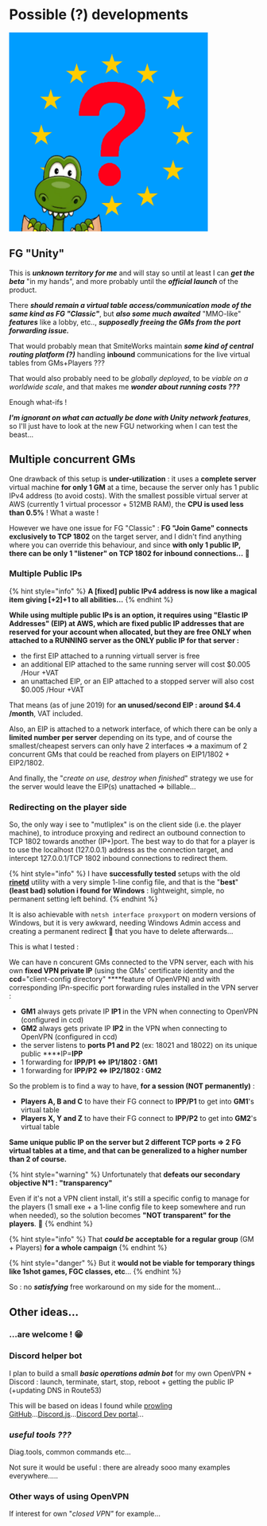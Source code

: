 # Possible \(?\) developments

![](../.gitbook/assets/teameutest.png)

## FG "Unity"

This is _**unknown territory for me**_ and will stay so until at least I can _**get the beta**_ "in my hands", and more probably until the _**official launch**_ of the product.

There _**should remain a virtual table access/communication mode of the same kind as FG "Classic"**_,  but _**also some much awaited**_ "MMO-like" _**features**_ like a lobby, etc.., _**supposedly freeing the GMs from the port forwarding issue.**_

That would probably mean that SmiteWorks maintain _**some kind of central routing platform \(?\)**_ handling **inbound** communications for the live virtual tables from GMs+Players ???

That would also probably need to be _globally deployed_, to be _viable on a worldwide scale_, and that makes me _**wonder about running costs ???**_

Enough what-ifs !

_**I'm ignorant on what can actually be done with Unity network features**_, so I'll just have to look at the new FGU networking when I can test the beast...

## Multiple concurrent GMs

One drawback of this setup is **under-utilization** : it uses a **complete server** virtual machine **for only 1 GM** at a time, because the server only has 1 public IPv4 address \(to avoid costs\).  With the smallest possible virtual server at AWS \(currently 1 virtual processor + 512MB RAM\), the **CPU is used less than 0.5%** ! What a waste !

However we have one issue for FG "Classic" : **FG "Join Game" connects exclusively to TCP 1802** on the target server, and I didn't find anything where you can override this behaviour, and since **with only 1 public IP, there can be only 1 "listener" on TCP 1802 for inbound connections...** 💩 

### **Multiple Public IPs**

{% hint style="info" %}
**A \[fixed\] public IPv4 address is now like a magical item giving \[+2\]+1 to all abilities...**
{% endhint %}

**While using multiple public IPs is an option, it requires using "Elastic IP Addresses" \(EIP\) at AWS, which are fixed public IP addresses that are reserved for your account when allocated, but they are free ONLY when attached to a RUNNING server as the ONLY public IP for that server :**

* the first EIP attached to a running virtuall server is free 
* an additional EIP attached to the same running server will cost $0.005 /Hour +VAT
* an unattached EIP, or an EIP attached to a stopped server will also cost $0.005 /Hour +VAT

That means \(as of june 2019\) for **an unused/second EIP : around $4.4 /month**, VAT included.

Also, an EIP is attached to a network interface, of which there can be only a **limited number per server** depending on its type, and of course the smallest/cheapest servers can only have 2 interfaces =&gt; a maximum of 2 concurrent GMs that could be reached from players on EIP1/1802 + EIP2/1802.

And finally, the "_create on use, destroy when finished_" strategy we use for the server would leave the EIP\(s\) unattached =&gt; billable...

### Redirecting on the player side

So, the only way i see to "mutliplex" is on the client side \(i.e. the player machine\), to introduce proxying and redirect an outbound connection to TCP 1802 towards another \(IP+\)port.  The best way to do that for a player is to use the localhost \(127.0.0.1\) address as the connection target, and intercept 127.0.0.1/TCP 1802 inbound connections to redirect them.

{% hint style="info" %}
I have **successfully tested** setups with the old [**rinetd**](https://boutell.com/rinetd/) utility with a very simple 1-line config file, and that is the "**best**" **\(least bad\) solution i found for Windows** : lightweight, simple, no permanent setting left behind.
{% endhint %}

It is also achievable with `netsh interface proxyport` on modern versions of Windows, but it is very awkward, needing Windows Admin access and creating a permanent redirect 👿 that you have to delete afterwards...

This is what I tested :

We can have n concurent GMs connected to the VPN server, each with his own **fixed VPN private IP** \(using the GMs' certificate identity and the **ccd**="client-config directory" ****feature of OpenVPN\) and with corresponding IPn-specific port forwarding rules installed in the VPN server :

* **GM1** always gets private IP **IP1** in the VPN when connecting to OpenVPN \(configured in ccd\)
* **GM2** always gets private IP **IP2** in the VPN when connecting to OpenVPN \(configured in ccd\)
* the server listens to **ports P1 and P2** \(ex: 18021 and 18022\) on its unique public ****IP=**IPP**
* 1 forwarding for **IPP/P1 &lt;=&gt; IP1/1802 : GM1**
* 1 forwarding for **IPP/P2 &lt;=&gt; IP2/1802 : GM2**

So the problem is to find a way to have, **for a session \(NOT permanently\)** :

* **Players A, B and C** to have their FG connect to **IPP/P1** to get into **GM1**'s  virtual table
* **Players X, Y and Z** to have their FG connect to **IPP/P2** to get into **GM2**'s  virtual table

**Same unique public IP on the server but 2 different TCP ports =&gt; 2 FG virtual tables at a time, and that can be generalized to a higher number than 2 of course.**

{% hint style="warning" %}
Unfortunately that **defeats our secondary objective N°1 : "transparency"**

Even if it's not a VPN client install, it's still a specific config to manage for the players \(1 small exe + a 1-line config file to keep somewhere and run when needed\), so the solution becomes **"NOT transparent" for the players**. 👿 
{% endhint %}

{% hint style="info" %}
That _**could be**_ **acceptable for a regular group** \(GM + Players\) **for a whole campaign**
{% endhint %}

{% hint style="danger" %}
But it **would not be viable for temporary things like 1shot games, FGC classes, etc**...
{% endhint %}

So : no _**satisfying**_ free workaround on my side for the moment...



## Other ideas...

### **...are welcome !** 😁 



### Discord helper bot

I plan to build a small _**basic operations admin bot**_ for my own OpenVPN + Discord : launch, terminate, start, stop, reboot + getting the public IP \(+updating DNS in Route53\)

This will be based on ideas I found while [prowling GitHub](https://github.com/search?p=3&q=discord+bot+aws&type=Repositories)...[Discord.js](https://discord.js.org)...[Discord Dev portal](https://discordapp.com/developers)...

### _**useful tools ???**_ 

Diag.tools, common commands etc...

Not sure it would be useful : there are already sooo many examples everywhere.....

### Other ways of using OpenVPN

If interest for own "_closed VPN"_ for example...





